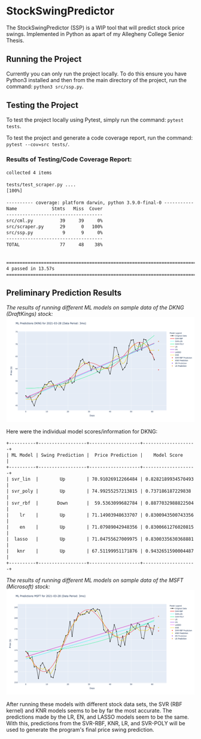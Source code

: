 # StockSwingPredictor
The StockSwingPredictor (SSP) is a WIP tool that will predict stock price swings. Implemented in Python as apart of my Allegheny College Senior Thesis.

## Running the Project
Currently you can only run the project locally. To do this ensure you have Python3 installed and then from the main directory of the project, run the command: `python3 src/ssp.py`.

## Testing the Project
To test the project locally using Pytest, simply run the command: `pytest tests`.

To test the project and generate a code coverage report, run the command: `pytest --cov=src tests/`.

### Results of Testing/Code Coverage Report:
```
collected 4 items

tests/test_scraper.py ....                                                                                                                                                                           [100%]

---------- coverage: platform darwin, python 3.9.0-final-0 -----------
Name             Stmts   Miss  Cover
------------------------------------
src/cml.py          39     39     0%
src/scraper.py      29      0   100%
src/ssp.py           9      9     0%
------------------------------------
TOTAL               77     48    38%


============================================================================================ 4 passed in 13.57s ============================================================================================
```

## Preliminary Prediction Results
*The results of running different ML models on sample data of the DKNG (DraftKings) stock:*
![ML DKNG Results](resources/ml_results_dkng.png)

Here were the individual model scores/information for DKNG:
```
+----------+------------------+-------------------+--------------------+
| ML Model | Swing Prediction |  Price Prediction |    Model Score     |
+----------+------------------+-------------------+--------------------+
| svr_lin  |        Up        | 70.91026912266484 | 0.8282189934570493 |
| svr_poly |        Up        | 74.99255257213815 | 0.737186187229838  |
| svr_rbf  |       Down       |  59.5363099682784 | 0.8877032988822504 |
|    lr    |        Up        | 71.14903948633707 | 0.8300943500743356 |
|    en    |        Up        | 71.07989042948356 | 0.8300661276020815 |
|  lasso   |        Up        | 71.04755627009975 | 0.8300335630368881 |
|   knr    |        Up        | 67.51199951171876 | 0.9432651590004487 |
+----------+------------------+-------------------+--------------------+
```

*The results of running different ML models on sample data of the MSFT (Microsoft) stock:*
![ML MSFT Results](resources/ml_results_msft.png)

After running these models with different stock data sets, the SVR (RBF kernel) and KNR models seems to be by far the most accurate. The predictions made by the LR, EN, and LASSO models seem to be the same. With this, predictions from the SVR-RBF, KNR, LR, and SVR-POLY will be used to generate the program's final price swing prediction.
